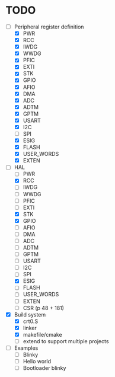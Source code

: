 # TODO

- [ ] Peripheral register definition
  - [x] PWR
  - [x] RCC
  - [x] IWDG
  - [x] WWDG
  - [x] PFIC
  - [x] EXTI
  - [x] STK
  - [x] GPIO
  - [x] AFIO
  - [x] DMA
  - [x] ADC
  - [x] ADTM
  - [x] GPTM
  - [x] USART
  - [x] I2C
  - [ ] SPI
  - [x] ESIG
  - [x] FLASH
  - [x] USER_WORDS
  - [x] EXTEN
- [ ] HAL
  - [ ] PWR
  - [x] RCC
  - [ ] IWDG
  - [ ] WWDG
  - [ ] PFIC
  - [ ] EXTI
  - [x] STK
  - [x] GPIO
  - [ ] AFIO
  - [ ] DMA
  - [ ] ADC
  - [ ] ADTM
  - [ ] GPTM
  - [ ] USART
  - [ ] I2C
  - [ ] SPI
  - [x] ESIG
  - [ ] FLASH
  - [ ] USER_WORDS
  - [ ] EXTEN
  - [ ] CSR (p 48 + 181)
- [x] Build system
  - [x] crt0.S
  - [x] linker
  - [x] makefile/cmake
  - [ ] extend to support multiple projects
- [ ] Examples
  - [ ] Blinky
  - [ ] Hello world
  - [ ] Bootloader blinky
